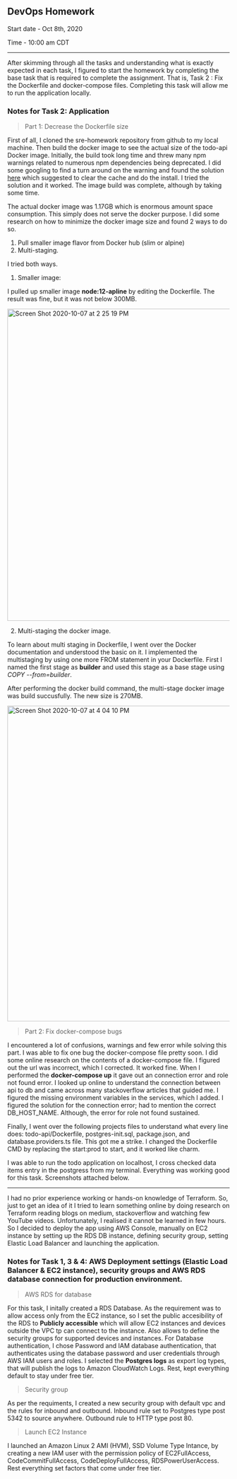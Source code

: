 ## DevOps Homework

Start date - Oct 8th, 2020

Time - 10:00 am CDT

----------------------------------------------
After skimming through all the tasks and understanding what is exactly expected in each task, I figured to start the homework by completing the base task that is required to complete the assignment. That is, Task 2 : Fix the Dockerfile and docker-compose files. Completing this task will allow me to run the application locally. 

### Notes for Task 2: Application

> Part 1: Decrease the Dockerfile size

First of all, I cloned the sre-homework repository from github to my local machine. Then build the docker image to see the actual size of the todo-api Docker image. Initially, the build took long time and threw many npm warnings related to numerous npm dependencies being deprecated. I did some googling to find a turn around on the warning and found the solution [here](https://stackoverflow.com/questions/62754354/npm-install-giving-error-after-so-many-warn) which suggested to clear the cache and do the install. I tried the solution and it worked. The image build was complete, although by taking some time. 

The actual docker image was 1.17GB which is enormous amount space consumption. This simply does not serve the docker purpose. I did some research on how to minimize the docker image size and found 2 ways to do so. 

1. Pull smaller image flavor from Docker hub (slim or alpine)
2. Multi-staging. 

I tried both ways. 

1. Smaller image: 

I pulled up smaller image **node:12-apline** by editing the Dockerfile. The result was fine, but it was not below 300MB.

<img width="706" alt="Screen Shot 2020-10-07 at 2 25 19 PM" src="https://user-images.githubusercontent.com/51350594/95381229-76c63e00-08ad-11eb-91b6-be9bb4f0b430.png">

2. Multi-staging the docker image.

To learn about multi staging in Dockerfile, I went over the Docker documentation and understood the basic on it. I implemented the multistaging by using one more FROM statement in your Dockerfile. First I named the first stage as **builder** and used this stage as a base stage using *COPY --from=builder*.  

After performing the docker build command, the multi-stage docker image was build succusfully. The new size is 270MB. 

<img width="714" alt="Screen Shot 2020-10-07 at 4 04 10 PM" src="https://user-images.githubusercontent.com/51350594/95387929-15a36800-08b7-11eb-813b-1d28d12c1659.png">

> Part 2: Fix docker-compose bugs

I encountered a lot of confusions, warnings and few error while solving this part. I was able to fix one bug the docker-compose file pretty soon. I did some online research on the contents of a docker-compose file. I figured out the url was incorrect, which I corrected. It worked fine. When I performed the **docker-compose up** it gave out an connection error and role not found error. I looked up online to understand the connection between api to db and came across many stackoverflow articles that guided me. I figured the missing environment variables in the services, which I added. I figured the solution for the connection error; had to mention the correct DB_HOST_NAME. Although, the error for role not found sustained. 

Finally, I went over the following projects files to understand what every line does: todo-api/Dockerfile, postgres-init.sql, package.json, and database.providers.ts file. This got me a strike. I changed the Dockerfile CMD by replacing the start:prod to start, and it worked like charm. 

I was able to run the todo application on localhost, I cross checked data items entry in the postgress from my terminal. Everything was working good for this task. Screenshots attached below.

------------------------------

I had no prior experience working or hands-on knowledge of Terraform. So, just to get an idea of it I tried to learn something online by doing research on Terraform reading blogs on medium, stackoverflow and watching few YouTube videos. Unfortunately, I realised it cannot be learned in few hours. So I decided to deploy the app using AWS Console, manually on EC2 instance by setting up the RDS DB instance, defining security group, setting Elastic Load Balancer and launching the application.

### Notes for Task 1, 3 & 4: AWS Deployment settings (Elastic Load Balancer & EC2 instance), security groups and AWS RDS database connection for production environment.

> AWS RDS for database 

For this task, I initally created a RDS Database. As the requirement was to allow access only from the EC2 instance, so I set the public accesibility of the RDS to **Publicly accessible** which will allow EC2 instances and devices outside the VPC tp can connect to the instance. Also allows to define the security groups for supported devices and instances.
For Database authentication, I chose Password and IAM database authentication, that authenticates using the database password and user credentials through AWS IAM users and roles.
I selected the **Postgres logs** as export log types, that will publish the logs to Amazon CloudWatch Logs.
Rest, kept everything default to stay under free tier.

> Security group

As per the requiments, I created a new security group with default vpc and the rules for inbound and outbound. Inbound rule set to Postgres type post 5342 to source anywhere. Outbound rule to HTTP type post 80.

> Launch EC2 Instance

I launched an Amazon Linux 2 AMI (HVM), SSD Volume Type Intance, by creating a new IAM user with the permission policy of EC2FullAccess, CodeCommitFullAccess, CodeDeployFullAccess, RDSPowerUserAccess. Rest everything set factors that come under free tier. 

